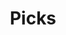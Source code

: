 ---
title: Picks
taxonomy:
    category:
        - docs
visible: true
highlight:
    enabled: false
---